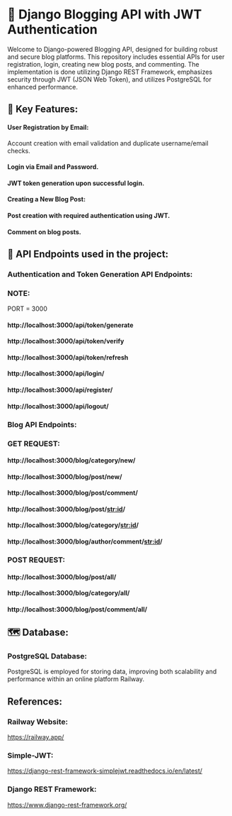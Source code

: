 
# 📝 Django Blogging API with JWT Authentication

Welcome to Django-powered Blogging API, designed for building robust and secure blog platforms. This repository includes essential APIs for user registration, login, creating new blog posts, and commenting. The implementation is done utilizing Django REST Framework, emphasizes security through JWT (JSON Web Token), and utilizes PostgreSQL for enhanced performance.

## 🚀 Key Features:

#### User Registration by Email: 
Account creation with email validation and duplicate username/email checks.

#### Login via Email and Password.

#### JWT token generation upon successful login.

#### Creating a New Blog Post:

#### Post creation with required authentication using JWT.

#### Comment on blog posts.

## 🔐 API Endpoints used in the project:

### Authentication and Token Generation API Endpoints:

### NOTE:

PORT = 3000

#### http://localhost:3000/api/token/generate
#### http://localhost:3000/api/token/verify
#### http://localhost:3000/api/token/refresh

#### http://localhost:3000/api/login/
#### http://localhost:3000/api/register/
#### http://localhost:3000/api/logout/

### Blog API Endpoints:

### GET REQUEST:

#### http://localhost:3000/blog/category/new/
#### http://localhost:3000/blog/post/new/
#### http://localhost:3000/blog/post/comment/

#### http://localhost:3000/blog/post/<str:id>/
#### http://localhost:3000/blog/category/<str:id>/
#### http://localhost:3000/blog/author/comment/<str:id>/

### POST REQUEST:

#### http://localhost:3000/blog/post/all/
#### http://localhost:3000/blog/category/all/
#### http://localhost:3000/blog/post/comment/all/


## 🗺️ Database:

### PostgreSQL Database:

PostgreSQL is employed for storing data, improving both scalability and performance within an online platform Railway.


## References:

### Railway Website:

https://railway.app/

### Simple-JWT:

https://django-rest-framework-simplejwt.readthedocs.io/en/latest/

### Django REST Framework:

https://www.django-rest-framework.org/
